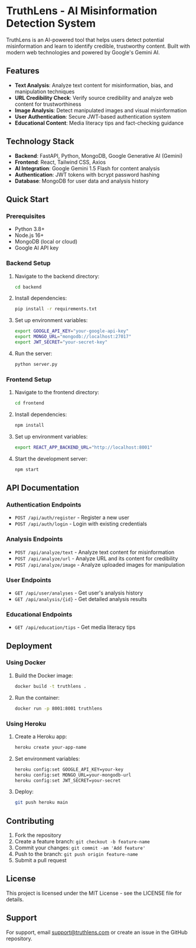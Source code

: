 # TruthLens - AI Misinformation Detection System

TruthLens is an AI-powered tool that helps users detect potential misinformation and learn to identify credible, trustworthy content. Built with modern web technologies and powered by Google's Gemini AI.

## Features

- **Text Analysis**: Analyze text content for misinformation, bias, and manipulation techniques
- **URL Credibility Check**: Verify source credibility and analyze web content for trustworthiness
- **Image Analysis**: Detect manipulated images and visual misinformation
- **User Authentication**: Secure JWT-based authentication system
- **Educational Content**: Media literacy tips and fact-checking guidance

## Technology Stack

- **Backend**: FastAPI, Python, MongoDB, Google Generative AI (Gemini)
- **Frontend**: React, Tailwind CSS, Axios
- **AI Integration**: Google Gemini 1.5 Flash for content analysis
- **Authentication**: JWT tokens with bcrypt password hashing
- **Database**: MongoDB for user data and analysis history

## Quick Start

### Prerequisites
- Python 3.8+
- Node.js 16+
- MongoDB (local or cloud)
- Google AI API key

### Backend Setup
1. Navigate to the backend directory:
   ```bash
   cd backend
   ```

2. Install dependencies:
   ```bash
   pip install -r requirements.txt
   ```

3. Set up environment variables:
   ```bash
   export GOOGLE_API_KEY="your-google-api-key"
   export MONGO_URL="mongodb://localhost:27017"
   export JWT_SECRET="your-secret-key"
   ```

4. Run the server:
   ```bash
   python server.py
   ```

### Frontend Setup
1. Navigate to the frontend directory:
   ```bash
   cd frontend
   ```

2. Install dependencies:
   ```bash
   npm install
   ```

3. Set up environment variables:
   ```bash
   export REACT_APP_BACKEND_URL="http://localhost:8001"
   ```

4. Start the development server:
   ```bash
   npm start
   ```

## API Documentation

### Authentication Endpoints
- `POST /api/auth/register` - Register a new user
- `POST /api/auth/login` - Login with existing credentials

### Analysis Endpoints
- `POST /api/analyze/text` - Analyze text content for misinformation
- `POST /api/analyze/url` - Analyze URL and its content for credibility
- `POST /api/analyze/image` - Analyze uploaded images for manipulation

### User Endpoints
- `GET /api/user/analyses` - Get user's analysis history
- `GET /api/analysis/{id}` - Get detailed analysis results

### Educational Endpoints
- `GET /api/education/tips` - Get media literacy tips

## Deployment

### Using Docker
1. Build the Docker image:
   ```bash
   docker build -t truthlens .
   ```

2. Run the container:
   ```bash
   docker run -p 8001:8001 truthlens
   ```

### Using Heroku
1. Create a Heroku app:
   ```bash
   heroku create your-app-name
   ```

2. Set environment variables:
   ```bash
   heroku config:set GOOGLE_API_KEY=your-key
   heroku config:set MONGO_URL=your-mongodb-url
   heroku config:set JWT_SECRET=your-secret
   ```

3. Deploy:
   ```bash
   git push heroku main
   ```

## Contributing

1. Fork the repository
2. Create a feature branch: `git checkout -b feature-name`
3. Commit your changes: `git commit -am 'Add feature'`
4. Push to the branch: `git push origin feature-name`
5. Submit a pull request

## License

This project is licensed under the MIT License - see the LICENSE file for details.

## Support

For support, email support@truthlens.com or create an issue in the GitHub repository.
